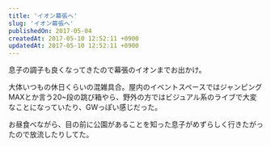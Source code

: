 ```yaml
---
title: 'イオン幕張へ'
slug: 'イオン幕張へ'
publishedOn: 2017-05-04
createdAt: 2017-05-10 12:52:11 +0900
updatedAt: 2017-05-10 12:52:11 +0900
---
```

息子の調子も良くなってきたので幕張のイオンまでお出かけ。

大体いつもの休日くらいの混雑具合。屋内のイベントスペースではジャンピングMAXとか言う20~段の跳び箱やら、野外の方ではビジュアル系のライブで大変なことになっていたり、GWっぽい感じだった。

お昼食べながら、目の前に公園があることを知った息子がめずらしく行きたがったので放流したりしてた。
